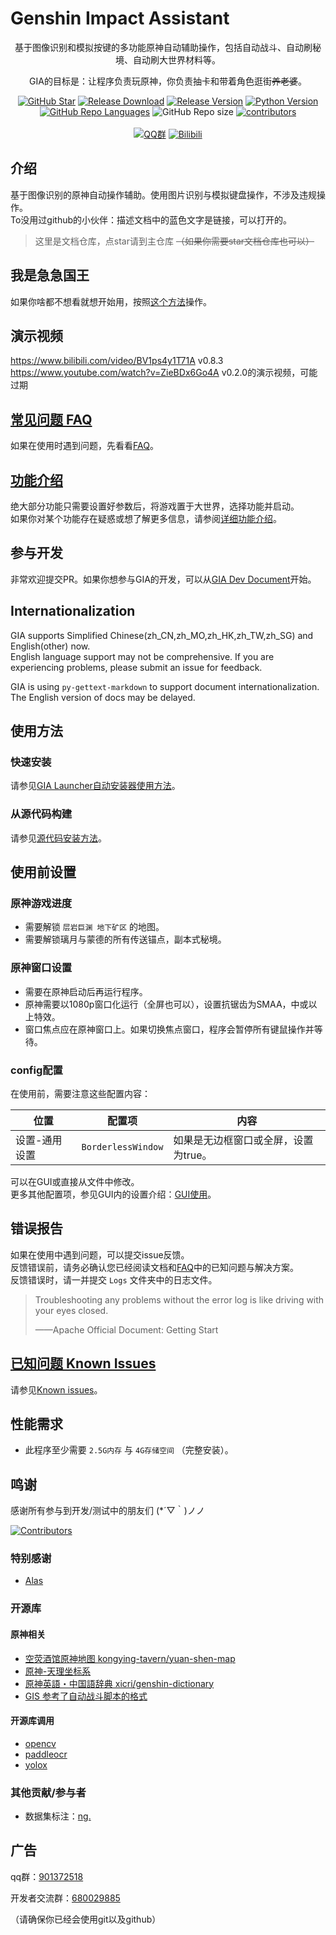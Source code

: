 # Genshin Impact Assistant

<div align="center">

基于图像识别和模拟按键的多功能原神自动辅助操作，包括自动战斗、自动刷秘境、自动刷大世界材料等。

GIA的目标是：让程序负责玩原神，你负责抽卡和带着角色逛街~~养老婆~~。

[![GitHub Star](https://img.shields.io/github/stars/infstellar/genshin_impact_assistant?style=flat-square)](https://github.com/infstellar/genshin_impact_assistant/stargazers)
[![Release Download](https://img.shields.io/github/downloads/infstellar/genshin_impact_assistant/total?style=flat-square)](https://github.com/infstellar/genshin_impact_assistant/releases/download/v0.3.0/GIA.Launcher.v0.3.0.7z)
[![Release Version](https://img.shields.io/github/v/release/infstellar/genshin_impact_assistant?style=flat-square)](https://github.com/infstellar/genshin_impact_assistant/releases/latest)
[![Python Version](https://img.shields.io/badge/python-v3.7.6-blue?style=flat-square)](https://www.python.org/downloads/release/python-376/)
[![GitHub Repo Languages](https://img.shields.io/github/languages/top/infstellar/genshin_impact_assistant?style=flat-square)](https://github.com/infstellar/genshin_impact_assistant/search?l=Python)
![GitHub Repo size](https://img.shields.io/github/repo-size/infstellar/genshin_impact_assistant?style=flat-square&color=3cb371)
[![contributors](https://img.shields.io/github/contributors/infstellar/genshin_impact_assistant?style=flat-square)](https://github.com/infstellar/genshin_impact_assistant/graphs/contributors)
</br></br>
[![QQ群](https://img.shields.io/badge/QQ%E7%BE%A4-901372518-blue.svg?style=flat-square&color=12b7f5&logo=qq)](https://jq.qq.com/?_wv=1027&k=YLTrqlzX)
[![Bilibili](https://img.shields.io/badge/bilibili-infstellar-blue.svg?style=flat-square&logo=bilibili)](https://space.bilibili.com/313212782)<!-- ignore gettext -->

</div>

## 介绍

基于图像识别的原神自动操作辅助。使用图片识别与模拟键盘操作，不涉及违规操作。\
To没用过github的小伙伴：描述文档中的蓝色文字是链接，可以打开的。

> 这里是文档仓库，点star请到主仓库 ~~（如果你需要star文档仓库也可以）~~

## 我是急急国王

如果你啥都不想看就想开始用，按照[这个方法](zh_CN/jijiking.md)操作。

## 演示视频

<https://www.bilibili.com/video/BV1ps4y1T71A> v0.8.3\
<https://www.youtube.com/watch?v=ZieBDx6Go4A> v0.2.0的演示视频，可能过期

## [常见问题 FAQ](zh_CN/FAQ.md)

如果在使用时遇到问题，先看看[FAQ](zh_CN/FAQ.md)。

## [功能介绍](zh_CN/functions_detail.md)

绝大部分功能只需要设置好参数后，将游戏置于大世界，选择功能并启动。\
如果你对某个功能存在疑惑或想了解更多信息，请参阅[详细功能介绍](zh_CN/functions_detail.md)。

## 参与开发

非常欢迎提交PR。如果你想参与GIA的开发，可以从[GIA Dev Document](zh_CN/dev/)开始。

## Internationalization

GIA supports Simplified Chinese(zh_CN,zh_MO,zh_HK,zh_TW,zh_SG) and English(other) now.\
English language support may not be comprehensive. If you are experiencing problems, please submit an issue for feedback.

GIA is using `py-gettext-markdown` to support document internationalization. The English version of docs may be delayed.

## 使用方法

### 快速安装

请参见[GIA Launcher自动安装器使用方法](zh_CN/install.md)。

### 从源代码构建

请参见[源代码安装方法](zh_CN/git_install.md)。

## 使用前设置

### 原神游戏进度

- 需要解锁 `层岩巨渊 地下矿区` 的地图。
- 需要解锁璃月与蒙德的所有传送锚点，副本式秘境。

### 原神窗口设置

- 需要在原神启动后再运行程序。
- 原神需要以1080p窗口化运行（全屏也可以），设置抗锯齿为SMAA，中或以上特效。
- 窗口焦点应在原神窗口上。如果切换焦点窗口，程序会暂停所有键鼠操作并等待。

### config配置

在使用前，需要注意这些配置内容：

| 位置      | 配置项                | 内容                   |
| ------- | ------------------ | -------------------- |
| 设置-通用设置 | `BorderlessWindow` | 如果是无边框窗口或全屏，设置为true。 |

可以在GUI或直接从文件中修改。\
更多其他配置项，参见GUI内的设置介绍：[GUI使用](zh_CN/gui.md)。

## 错误报告

如果在使用中遇到问题，可以提交issue反馈。\
反馈错误前，请务必确认您已经阅读文档和[FAQ](zh_CN/FAQ.md)中的已知问题与解决方案。\
反馈错误时，请一并提交 `Logs` 文件夹中的日志文件。

> Troubleshooting any problems without the error log is like driving with your eyes closed.
>
> ——Apache Official Document: Getting Start

<!-- ## 错误码

如果日志输出了 `ERR_CODE` 或 `WARN_CODE` ，可以在[ERROR_CODE](zh_CN/error_code.md)中查看对应的信息： -->

## [已知问题 Known Issues](zh_CN/known_issues.md)

请参见[Known issues](zh_CN/known_issues.md)。

## 性能需求

- 此程序至少需要 `2.5G内存` 与 `4G存储空间` （完整安装）。

## 鸣谢

感谢所有参与到开发/测试中的朋友们 (\*´▽｀)ノノ

[![Contributors](https://contributors-img.web.app/image?repo=infstellar/genshin_impact_assistant)](https://github.com/infstellar/genshin_impact_assistant/graphs/contributors)

### 特别感谢

- [Alas](https://github.com/LmeSzinc/AzurLaneAutoScript)

### 开源库

#### 原神相关

- [空荧酒馆原神地图 kongying-tavern/yuan-shen-map](https://github.com/kongying-tavern/yuan-shen-map)
- [原神-天理坐标系](https://github.com/GengGode/cvAutoTrack)
- [原神英語・中国語辞典 xicri/genshin-dictionary](https://github.com/xicri/genshin-dictionary)
- [GIS 参考了自动战斗脚本的格式](https://github.com/phonowell/genshin-impact-script)

#### 开源库调用

- [opencv](https://github.com/opencv/opencv)
- [paddleocr](https://github.com/PaddlePaddle/PaddleOCR)
- [yolox](https://github.com/Megvii-BaseDetection/YOLOX)

### 其他贡献/参与者

- 数据集标注：[nɡ.](https://space.bilibili.com/396023811)

## 广告

qq群：[901372518](https://jq.qq.com/?_wv=1027&k=YLTrqlzX)

开发者交流群：[680029885](https://jq.qq.com/?_wv=1027&k=CGuTvCXU)

（请确保你已经会使用git以及github）
